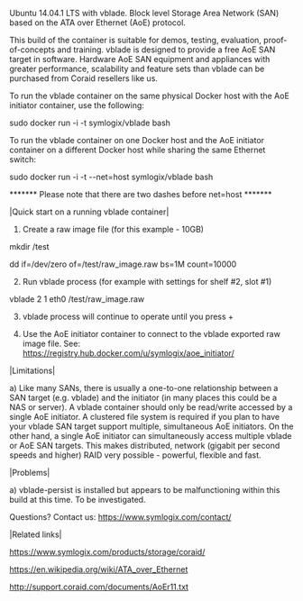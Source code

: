 Ubuntu 14.04.1 LTS with vblade. Block level Storage Area Network (SAN) based on the ATA over Ethernet (AoE) protocol.

This build of the container is suitable for demos, testing, evaluation, proof-of-concepts and training. vblade is designed to provide a free AoE SAN target in software. Hardware AoE SAN equipment and appliances with greater performance, scalability and feature sets than vblade can be purchased from Coraid resellers like us.

To run the vblade container on the same physical Docker host with the AoE initiator container, use the following:

sudo docker run -i -t symlogix/vblade bash

To run the vblade container on one Docker host and the AoE initiator container on a different Docker host while sharing the same Ethernet switch:

sudo docker run -i -t --net=host symlogix/vblade bash

******* Please note that there are two dashes before net=host *******


|Quick start on a running vblade container|

1) Create a raw image file (for this example - 10GB)

mkdir /test

dd if=/dev/zero of=/test/raw_image.raw bs=1M count=10000
  
2) Run vblade process (for example with settings for shelf #2, slot #1)

vblade 2 1 eth0 /test/raw_image.raw
      
3) vblade process will continue to operate until you press <CTRL> + <C>

4) Use the AoE initiator container to connect to the vblade exported raw image file. 
See: https://registry.hub.docker.com/u/symlogix/aoe_initiator/


|Limitations|

a) Like many SANs, there is usually a one-to-one relationship between a SAN target (e.g. vblade) and the initiator (in many places this could be a NAS or server). A vblade container should only be read/write accessed by a single AoE initiator. A clustered file system is required if you plan to have your vblade SAN target support multiple, simultaneous AoE initiators. On the other hand, a single AoE initiator can simultaneously access multiple vblade or AoE SAN targets. This makes distributed, network (gigabit per second speeds and higher) RAID very possible - powerful, flexible and fast.


|Problems|

a) vblade-persist is installed but appears to be malfunctioning within this build at this time. To be investigated.


Questions? Contact us: https://www.symlogix.com/contact/


|Related links|

https://www.symlogix.com/products/storage/coraid/

https://en.wikipedia.org/wiki/ATA_over_Ethernet

http://support.coraid.com/documents/AoEr11.txt

